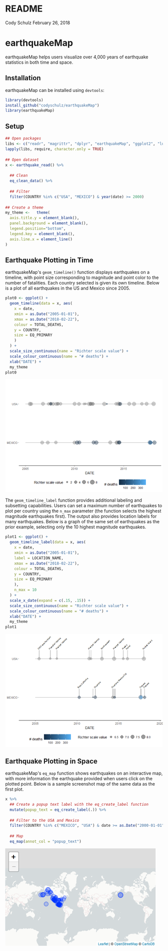 README
================
Cody Schulz
February 26, 2018

earthquakeMap
=============

earthquakeMap helps users visualize over 4,000 years of earthquake statistics in both time and space.

Installation
------------

earthquakeMap can be installed using `devtools`:

``` r
library(devtools)
install_github("codyschulz/earthquakeMap")
library(earthquakeMap)
```

Setup
-----

``` r
## Open packages
libs <- c("readr", "magrittr", "dplyr", "earthquakeMap", "ggplot2", "lubridate")
lapply(libs, require, character.only = TRUE)

## Open dataset
x <- earthquake_read() %>%
  
  ## Clean
  eq_clean_data() %>%
  
  ## Filter
  filter(COUNTRY %in% c("USA", "MEXICO") & year(date) >= 2000) 

## Create a theme
my_theme <-   theme(
  axis.title.y = element_blank(),
  panel.background = element_blank(),
  legend.position="bottom",
  legend.key = element_blank(),
  axis.line.x = element_line()
)
```

Earthquake Plotting in Time
---------------------------

earthquakeMap's `geom_timeline()` function displays earthquakes on a timeline, with point size corresponding to magnitude and point color to the number of fatalities. Each country selected is given its own timeline. Below is a plot of all earthquakes in the US and Mexico since 2005.

``` r
plot0 <- ggplot() +
  geom_timeline(data = x, aes(
    x = date,
    xmin = as.Date("2005-01-01"), 
    xmax = as.Date("2018-02-22"), 
    colour = TOTAL_DEATHS, 
    y = COUNTRY, 
    size = EQ_PRIMARY
    )
  ) +
  scale_size_continuous(name = "Richter scale value") +
  scale_colour_continuous(name = "# deaths") +
  xlab("DATE") +
  my_theme
plot0
```

![](README_files/figure-markdown_github/geom_timeline_ex-1.png)

The `geom_timeline_label` function provides additional labeling and subsetting capabilities. Users can set a maximum number of earthquakes to plot per country using the `n_max` parameter (the function selects the highest magnitude earthquakes first). The output also provides location labels for many earthquakes. Below is a graph of the same set of earthquakes as the prior example, selecting only the 10 highest magnitude earthquakes.

``` r
plot1 <- ggplot() +
  geom_timeline_label(data = x, aes(
    x = date, 
    xmin = as.Date("2005-01-01"), 
    label = LOCATION_NAME,
    xmax = as.Date("2018-02-22"), 
    colour = TOTAL_DEATHS, 
    y = COUNTRY, 
    size = EQ_PRIMARY
    ),
    n_max = 10
  ) +
  scale_x_date(expand = c(.15, .15)) +
  scale_size_continuous(name = "Richter scale value") +
  scale_colour_continuous(name = "# deaths") +
  xlab("DATE") +
  my_theme
plot1
```

![](README_files/figure-markdown_github/geom_timeline_label_ex-1.png)

Earthquake Plotting in Space
----------------------------

earthquakeMap's `eq_map` function shows earthquakes on an interactive map, with more information the earthquake provided when users click on the plotted point. Below is a sample screenshot map of the same data as the first plot.

``` r
x %>%
  ## Create a popup text label with the eq_create_label function
  mutate(popup_text = eq_create_label(.)) %>%
  
  ## Filter to the USA and Mexico 
  filter(COUNTRY %in% c("MEXICO", "USA") & date >= as.Date("2000-01-01")) %>%

  ## Map
  eq_map(annot_col = "popup_text")
```

![Earthquakes in Mexico](https://github.com/codyschulz/imageFiles/blob/master/usa_mexico_since_2000.png?raw=true)
